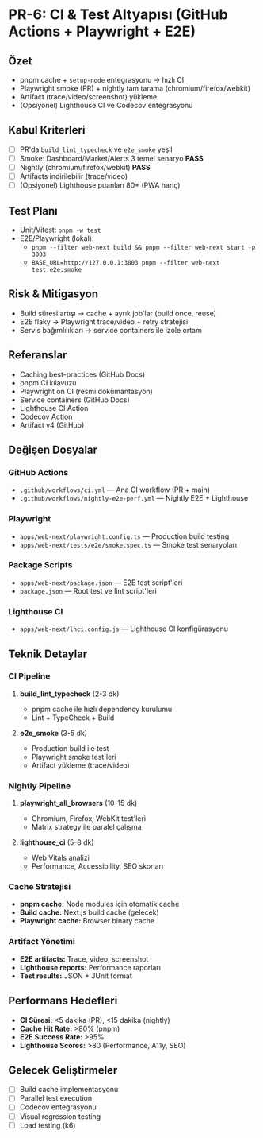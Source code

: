 # PR-6: CI & Test Altyapısı (GitHub Actions + Playwright + E2E)

## Özet

* pnpm cache + `setup-node` entegrasyonu → hızlı CI
* Playwright smoke (PR) + nightly tam tarama (chromium/firefox/webkit)
* Artifact (trace/video/screenshot) yükleme
* (Opsiyonel) Lighthouse CI ve Codecov entegrasyonu

## Kabul Kriterleri

* [ ] PR'da `build_lint_typecheck` ve `e2e_smoke` yeşil
* [ ] Smoke: Dashboard/Market/Alerts 3 temel senaryo **PASS**
* [ ] Nightly (chromium/firefox/webkit) **PASS**
* [ ] Artifacts indirilebilir (trace/video)
* [ ] (Opsiyonel) Lighthouse puanları 80+ (PWA hariç)

## Test Planı

* Unit/Vitest: `pnpm -w test`
* E2E/Playwright (lokal):
  * `pnpm --filter web-next build && pnpm --filter web-next start -p 3003`
  * `BASE_URL=http://127.0.0.1:3003 pnpm --filter web-next test:e2e:smoke`

## Risk & Mitigasyon

* Build süresi artışı → cache + ayrık job'lar (build once, reuse)
* E2E flaky → Playwright trace/video + retry stratejisi
* Servis bağımlılıkları → service containers ile izole ortam

## Referanslar

* Caching best-practices (GitHub Docs)
* pnpm CI kılavuzu
* Playwright on CI (resmi dokümantasyon)
* Service containers (GitHub Docs)
* Lighthouse CI Action
* Codecov Action
* Artifact v4 (GitHub)

## Değişen Dosyalar

### GitHub Actions
- `.github/workflows/ci.yml` — Ana CI workflow (PR + main)
- `.github/workflows/nightly-e2e-perf.yml` — Nightly E2E + Lighthouse

### Playwright
- `apps/web-next/playwright.config.ts` — Production build testing
- `apps/web-next/tests/e2e/smoke.spec.ts` — Smoke test senaryoları

### Package Scripts
- `apps/web-next/package.json` — E2E test script'leri
- `package.json` — Root test ve lint script'leri

### Lighthouse CI
- `apps/web-next/lhci.config.js` — Lighthouse CI konfigürasyonu

## Teknik Detaylar

### CI Pipeline
1. **build_lint_typecheck** (2-3 dk)
   - pnpm cache ile hızlı dependency kurulumu
   - Lint + TypeCheck + Build

2. **e2e_smoke** (3-5 dk)
   - Production build ile test
   - Playwright smoke test'leri
   - Artifact yükleme (trace/video)

### Nightly Pipeline
1. **playwright_all_browsers** (10-15 dk)
   - Chromium, Firefox, WebKit test'leri
   - Matrix strategy ile paralel çalışma

2. **lighthouse_ci** (5-8 dk)
   - Web Vitals analizi
   - Performance, Accessibility, SEO skorları

### Cache Stratejisi
- **pnpm cache:** Node modules için otomatik cache
- **Build cache:** Next.js build cache (gelecek)
- **Playwright cache:** Browser binary cache

### Artifact Yönetimi
- **E2E artifacts:** Trace, video, screenshot
- **Lighthouse reports:** Performance raporları
- **Test results:** JSON + JUnit format

## Performans Hedefleri

- **CI Süresi:** <5 dakika (PR), <15 dakika (nightly)
- **Cache Hit Rate:** >80% (pnpm)
- **E2E Success Rate:** >95%
- **Lighthouse Scores:** >80 (Performance, A11y, SEO)

## Gelecek Geliştirmeler

- [ ] Build cache implementasyonu
- [ ] Parallel test execution
- [ ] Codecov entegrasyonu
- [ ] Visual regression testing
- [ ] Load testing (k6)
